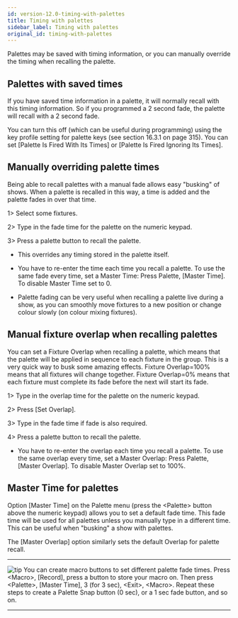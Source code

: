 ```yaml
---
id: version-12.0-timing-with-palettes
title: Timing with palettes
sidebar_label: Timing with palettes
original_id: timing-with-palettes
---
```


Palettes may be saved with timing information, or you can manually
override the timing when recalling the palette.

Palettes with saved times
-------------------------

If you have saved time information in a palette, it will normally recall
with this timing information. So if you programmed a 2 second fade, the
palette will recall with a 2 second fade.

You can turn this off (which can be useful during programming) using the
key profile setting for palette keys (see section 16.3.1 on page 315).
You can set \[Palette Is Fired With Its Times\] or \[Palette Is Fired
Ignoring Its Times\].

Manually overriding palette times
---------------------------------

Being able to recall palettes with a manual fade allows easy \"busking\"
of shows. When a palette is recalled in this way, a time is added and
the palette fades in over that time.

1\> Select some fixtures.

2\> Type in the fade time for the palette on the numeric keypad.

3\> Press a palette button to recall the palette.

-   This overrides any timing stored in the palette itself.

-   You have to re-enter the time each time you recall a palette. To use
    the same fade every time, set a Master Time: Press Palette, \[Master
    Time\]. To disable Master Time set to 0.

-   Palette fading can be very useful when recalling a palette live
    during a show, as you can smoothly move fixtures to a new position
    or change colour slowly (on colour mixing fixtures).

Manual fixture overlap when recalling palettes
----------------------------------------------

You can set a Fixture Overlap when recalling a palette, which means that
the palette will be applied in sequence to each fixture in the group.
This is a very quick way to busk some amazing effects. Fixture
Overlap=100% means that all fixtures will change together. Fixture
Overlap=0% means that each fixture must complete its fade before the
next will start its fade.

1\> Type in the overlap time for the palette on the numeric keypad.

2\> Press \[Set Overlap\].

3\> Type in the fade time if fade is also required.

4\> Press a palette button to recall the palette.

-   You have to re-enter the overlap each time you recall a palette. To
    use the same overlap every time, set a Master Overlap: Press
    Palette, \[Master Overlap\]. To disable Master Overlap set to 100%.

Master Time for palettes
------------------------

Option \[Master Time\] on the Palette menu (press the \<Palette\> button
above the numeric keypad) allows you to set a default fade time. This
fade time will be used for all palettes unless you manually type in a
different time. This can be useful when "busking" a show with palettes.

The \[Master Overlap\] option similarly sets the default Overlap for
palette recall.

  -------------------------------------------------------------------------------------------- -------------------------------------------------------------------------------------------------------------------------------------------------------------------------------------------------------------------------------------------------------------------------------------------------------------------
  ![tip](/docs/images/image7.png)   You can create macro buttons to set different palette fade times. Press \<Macro\>, \[Record\], press a button to store your macro on. Then press \<Palette\>, \[Master Time\], 3 (for 3 sec), \<Exit\>, \<Macro\>. Repeat these steps to create a Palette Snap button (0 sec), or a 1 sec fade button, and so on.
  -------------------------------------------------------------------------------------------- -------------------------------------------------------------------------------------------------------------------------------------------------------------------------------------------------------------------------------------------------------------------------------------------------------------------


